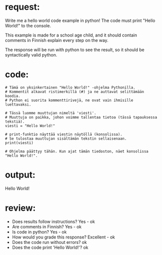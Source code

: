 # request:


Write me a hello world code example in python! The code must print "Hello World!" to the console.

This example is made for a school age child, and it should contain
comments in Finnish explain every step on the way. 

The response will be run with python to see the result, 
so it should be syntactically valid python.   


# code:

```
# Tämä on yksinkertainen "Hello World!" -ohjelma Pythonilla.
# Kommentit alkavat ristimerkillä (#) ja ne auttavat selittämään koodia.
# Python ei suorita kommenttirivejä, ne ovat vain ihmisille luettavaksi.

# Tässä luomme muuttujan nimeltä 'viesti'.
# Muuttuja on paikka, johon voimme tallentaa tietoa (tässä tapauksessa tekstiä).
viesti = "Hello World!"

# print-funktio näyttää viestin näytöllä (konsolissa).
# Se tulostaa muuttujan sisältämän tekstin sellaisenaan.
print(viesti)

# Ohjelma päättyy tähän. Kun ajat tämän tiedoston, näet konsolissa "Hello World!".
```

# output:

Hello World!


# review:

 * Does results follow instructions? Yes - ok
 * Are comments in Finnish? Yes - ok
 * Is code in python? Yes - ok
 * How would you grade this response? Excellent - ok
 * Does the code run without errors? ok
 * Does the code print 'Hello World!'? ok
